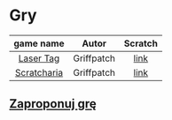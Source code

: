 # Gry

| game name                                              | Autor      | Scratch                                           |
|:------------------------------------------------------:|:----------:|:-------------------------------------------------:|
| [Laser Tag](https://piw-piw.github.io/Games/Laser-Tag) | Griffpatch | [link](https://scratch.mit.edu/projects/17783489) |
| [Scratcharia](https://piw-piw.github.io/Games/Scratcharia) | Griffpatch | [link](https://scratch.mit.edu/projects/82694054) |


## [Zaproponuj grę](https://github.com/piw-piw/Games/discussions/new)
